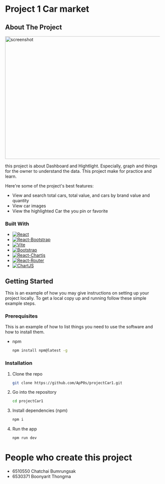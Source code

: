 # Project 1 Car market
<!-- ABOUT THE PROJECT -->
## About The Project

<img src="https://github.com/ApP0s/projectCar1/blob/main/webgi.gif?raw=true" alt="screenshot" width="750" height="400/">

this project is about Dashboard and Hightlight. Especially, graph and things for the owner to understand the data. This project
make for practice and learn.

Here're some of the project's best features:
*   View and search total cars, total value, and cars by brand value and quantity
*   View car images
*   View the highlighted Car the you pin or favorite


### Built With

* [![React][React.js]][React-url]
* [![React-Bootstrap][ReactBootstrap.js]][ReactBootstrap-url]
* [![Vite][Vite.js]][Vite-url]
* [![Bootstrap][Bootstrap.com]][Bootstrap-url]
* [![React-Chartjs][ReactChartjs.js]][ReactChartjs-url]
* [![React-Router][ReactRouter.js]][ReactRouter-url]
* [![ChartJS][ChartJS.js]][ChartJS-url]

[React.js]: https://img.shields.io/badge/React-61DAFB?style=for-the-badge&logo=react&logoColor=white
[React-url]: https://reactjs.org/

[ReactBootstrap.js]: https://img.shields.io/badge/React--Bootstrap-00A8E1?style=for-the-badge&logo=react&logoColor=white
[ReactBootstrap-url]: https://react-bootstrap.github.io/

[Vite.js]: https://img.shields.io/badge/Vite-646CFF?style=for-the-badge&logo=vite&logoColor=white
[Vite-url]: https://vitejs.dev/

[Bootstrap.com]: https://img.shields.io/badge/Bootstrap-563D7C?style=for-the-badge&logo=bootstrap&logoColor=white
[Bootstrap-url]: https://getbootstrap.com/

[ReactChartjs.js]: https://img.shields.io/badge/React--Chartjs-FF6384?style=for-the-badge&logo=chartjs&logoColor=white
[ReactChartjs-url]: https://github.com/jerairrest/react-chartjs-2

[ReactRouter.js]: https://img.shields.io/badge/React--Router-D0021B?style=for-the-badge&logo=react-router&logoColor=white
[ReactRouter-url]: https://reactrouter.com/

[ChartJS.js]: https://img.shields.io/badge/Chart.js-F6C23E?style=for-the-badge&logo=chartjs&logoColor=white
[ChartJS-url]: https://www.chartjs.org/



<!-- GETTING STARTED -->
## Getting Started

This is an example of how you may give instructions on setting up your project locally.
To get a local copy up and running follow these simple example steps.

### Prerequisites

This is an example of how to list things you need to use the software and how to install them.
* npm
  ```sh
  npm install npm@latest -g
  ```

### Installation

1. Clone the repo

   ```sh
   git clone https://github.com/ApP0s/projectCar1.git
   ```
2. Go into the repository
   ```sh
   cd projectCar1
   ```
3. Install dependencies (npm)
   ```sh
   npm i
   ```
4. Run the app
   ```sh
   npm run dev
   ```

# People who create this project 
*   6510550 Chatchai Bumrungsak
*   6530371 Boonyarit Thongma
